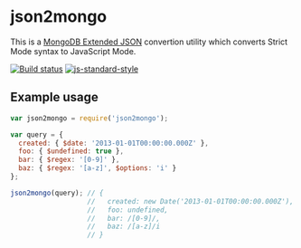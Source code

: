 # json2mongo

This is a [MongoDB Extended JSON](http://docs.mongodb.org/manual/reference/mongodb-extended-json/)
convertion utility which converts Strict Mode syntax to JavaScript Mode.

[![Build status](https://travis-ci.org/watson/json2mongo.svg?branch=master)](https://travis-ci.org/watson/json2mongo)
[![js-standard-style](https://img.shields.io/badge/code%20style-standard-brightgreen.svg?style=flat)](https://github.com/feross/standard)

## Example usage

```javascript
var json2mongo = require('json2mongo');

var query = {
  created: { $date: '2013-01-01T00:00:00.000Z' },
  foo: { $undefined: true },
  bar: { $regex: '[0-9]' },
  baz: { $regex: '[a-z]', $options: 'i' }
};

json2mongo(query); // {
                   //   created: new Date('2013-01-01T00:00:00.000Z'),
                   //   foo: undefined,
                   //   bar: /[0-9]/,
                   //   baz: /[a-z]/i
                   // }
```
